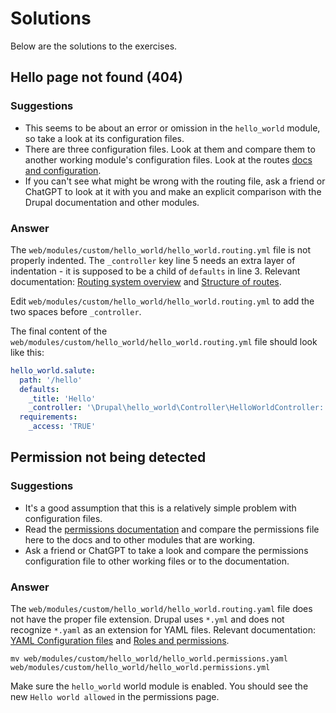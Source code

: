 # Solutions

Below are the solutions to the exercises.

## Hello page not found (404)

### Suggestions

* This seems to be about an error or omission in the `hello_world` module, so take a look at its configuration files.
* There are three configuration files. Look at them and compare them to another working module's configuration files. Look at the routes [docs and configuration](https://www.drupal.org/docs/drupal-apis/routing-system/structure-of-routes).
* If you can't see what might be wrong with the routing file, ask a friend or ChatGPT to look at it with you and make an explicit comparison with the Drupal documentation and other modules.

### Answer

The `web/modules/custom/hello_world/hello_world.routing.yml` file is not properly indented. The `_controller` key line 5 needs an extra layer of indentation - it is supposed to be a child of `defaults` in line 3. Relevant documentation: [Routing system overview](https://www.drupal.org/docs/drupal-apis/routing-system/routing-system-overview) and [Structure of routes](https://www.drupal.org/docs/drupal-apis/routing-system/structure-of-routes).

Edit `web/modules/custom/hello_world/hello_world.routing.yml` to add the two spaces before `_controller`.

The final content of the `web/modules/custom/hello_world/hello_world.routing.yml` file should look like this:

```yaml
hello_world.salute:
  path: '/hello'
  defaults:
    _title: 'Hello'
    _controller: '\Drupal\hello_world\Controller\HelloWorldController::salute'
  requirements:
    _access: 'TRUE'
```

## Permission not being detected

### Suggestions

* It's a good assumption that this is a relatively simple problem with configuration files.
* Read the [permissions documentation](https://www.drupal.org/docs/roles-and-permissions) and compare the permissions file here to the docs and to other modules that are working.
* Ask a friend or ChatGPT to take a look and compare the permissions configuration file to other working files or to the documentation.

### Answer

The `web/modules/custom/hello_world/hello_world.routing.yaml` file does not have the proper file extension. Drupal uses `*.yml` and does not recognize `*.yaml` as an extension for YAML files. Relevant documentation: [YAML Configuration files](https://www.drupal.org/docs/develop/coding-standards/configuration-file-coding-standards) and [Roles and permissions](https://www.drupal.org/docs/roles-and-permissions).

```
mv web/modules/custom/hello_world/hello_world.permissions.yaml web/modules/custom/hello_world/hello_world.permissions.yml
```

Make sure the `hello_world` world module is enabled. You should see the new `Hello world allowed` in the permissions page.

